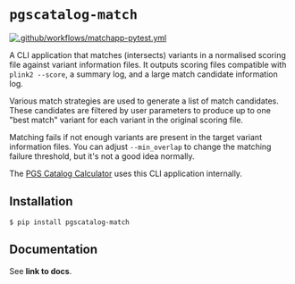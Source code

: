 # `pgscatalog-match`

[![.github/workflows/matchapp-pytest.yml](https://github.com/PGScatalog/pygscatalog/actions/workflows/matchapp-pytest.yml/badge.svg?branch=main)](https://github.com/PGScatalog/pygscatalog/actions/workflows/matchapp-pytest.yml)

A CLI application that matches (intersects) variants in a normalised scoring file against variant information files. It outputs scoring files compatible with `plink2 --score`, a summary log, and a large match candidate information log.

Various match strategies are used to generate a list of match candidates. These candidates are filtered by user parameters to produce up to one "best match"  variant for each variant in the original scoring file.

Matching fails if not enough variants are present in the target variant information files. You can adjust `--min_overlap` to change the matching failure threshold, but it's not a good idea normally.

The [PGS Catalog Calculator](https://github.com/PGScatalog/pgsc_calc) uses this CLI application internally. 

## Installation 

```
$ pip install pgscatalog-match
```

## Documentation

See **link to docs**.
